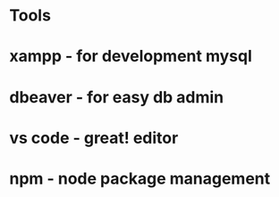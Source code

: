 

Tools
=====

# xampp - for development mysql
# dbeaver - for easy db admin
# vs code - great! editor
# npm - node package management
# 